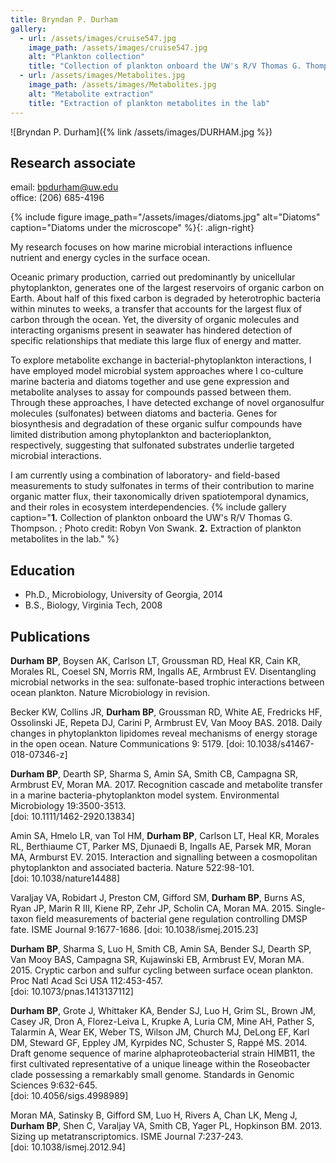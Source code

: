 ```yaml
---
title: Bryndan P. Durham
gallery:
  - url: /assets/images/cruise547.jpg
    image_path: /assets/images/cruise547.jpg
    alt: "Plankton collection"
    title: "Collection of plankton onboard the UW's R/V Thomas G. Thompson"
  - url: /assets/images/Metabolites.jpg
    image_path: /assets/images/Metabolites.jpg
    alt: "Metabolite extraction"
    title: "Extraction of plankton metabolites in the lab"
---
```

![Bryndan P. Durham]({% link /assets/images/DURHAM.jpg %})

## Research associate
email: bpdurham@uw.edu  
office: (206) 685-4196  


{% include figure image_path="/assets/images/diatoms.jpg" alt="Diatoms" caption="Diatoms under the microscope" %}{: .align-right}

My research focuses on how marine microbial interactions influence nutrient and energy cycles in the surface ocean.

Oceanic primary production, carried out predominantly by unicellular phytoplankton, generates one of the largest reservoirs of organic carbon on Earth. About half of this fixed carbon is degraded by heterotrophic bacteria within minutes to weeks, a transfer that accounts for the largest flux of carbon through the ocean. Yet, the diversity of organic molecules and interacting organisms present in seawater has hindered detection of specific relationships that mediate this large flux of energy and matter. 

To explore metabolite exchange in bacterial-phytoplankton interactions, I have employed model microbial system approaches where I co-culture marine bacteria and diatoms together and use gene expression and metabolite analyses to assay for compounds passed between them. Through these approaches, I have detected exchange of novel organosulfur molecules (sulfonates) between diatoms and bacteria. Genes for biosynthesis and degradation of these organic sulfur compounds have limited distribution among phytoplankton and bacterioplankton, respectively, suggesting that sulfonated substrates underlie targeted microbial interactions.

I am currently using a combination of laboratory- and field-based measurements to study sulfonates in terms of their contribution to marine organic matter flux, their taxonomically driven spatiotemporal dynamics, and their roles in ecosystem interdependencies.
{% include gallery caption="**1.** Collection of plankton onboard the UW's R/V Thomas G. Thompson. ; Photo credit: Robyn Von Swank. **2.** Extraction of plankton metabolites in the lab." %}

## Education
* Ph.D., Microbiology, University of Georgia, 2014
* B.S., Biology, Virginia Tech, 2008

## Publications

**Durham BP**, Boysen AK, Carlson LT, Groussman RD, Heal KR, Cain KR, Morales RL, Coesel SN, Morris RM, Ingalls AE, Armbrust EV. Disentangling microbial networks in the sea: sulfonate-based trophic interactions between ocean plankton. Nature Microbiology in revision.

Becker KW, Collins JR, **Durham BP**, Groussman RD, White AE, Fredricks HF, Ossolinski JE, Repeta DJ, Carini P, Armbrust EV, Van Mooy BAS. 2018. Daily changes in phytoplankton lipidomes reveal mechanisms of energy storage in the open ocean. Nature Communications 9: 5179.
[doi: 10.1038/s41467-018-07346-z]

**Durham BP**, Dearth SP, Sharma S, Amin SA, Smith CB, Campagna SR, Armbrust EV, Moran MA. 2017. Recognition cascade and metabolite transfer in a marine bacteria-phytoplankton model system. Environmental Microbiology 19:3500-3513.  
[doi: 10.1111/1462-2920.13834]

Amin SA, Hmelo LR, van Tol HM, **Durham BP**, Carlson LT, Heal KR, Morales RL, Berthiaume CT, Parker MS, Djunaedi B, Ingalls AE, Parsek MR, Moran MA, Armburst EV. 2015. Interaction and signalling between a cosmopolitan phytoplankton and associated bacteria. Nature 522:98-101.  
[doi: 10.1038/nature14488]

Varaljay VA, Robidart J, Preston CM, Gifford SM, **Durham BP**, Burns AS, Ryan JP, Marin R III, Kiene RP, Zehr JP, Scholin CA, Moran MA. 2015. Single-taxon field measurements of bacterial gene regulation controlling DMSP fate. ISME Journal 9:1677-1686.
[doi: 10.1038/ismej.2015.23]

**Durham BP**, Sharma S, Luo H, Smith CB, Amin SA, Bender SJ, Dearth SP, Van Mooy BAS, Campagna SR, Kujawinski EB, Armbrust EV, Moran MA. 2015. Cryptic carbon and sulfur cycling between surface ocean plankton. Proc Natl Acad Sci USA 112:453-457.  
[doi: 10.1073/pnas.1413137112]

**Durham BP**, Grote J, Whittaker KA, Bender SJ, Luo H, Grim SL, Brown JM, Casey JR, Dron A, Florez-Leiva L, Krupke A, Luria CM, Mine AH, Pather S, Talarmin A, Wear EK, Weber TS, Wilson JM, Church MJ, DeLong EF, Karl DM, Steward GF, Eppley JM, Kyrpides NC, Schuster S, Rappé MS. 2014. Draft genome sequence of marine alphaproteobacterial strain HIMB11, the first cultivated representative of a unique lineage within the Roseobacter clade possessing a remarkably small genome. Standards in Genomic Sciences 9:632-645.  
[doi: 10.4056/sigs.4998989]

Moran MA, Satinsky B, Gifford SM, Luo H, Rivers A, Chan LK, Meng J, **Durham BP**, Shen C, Varaljay VA, Smith CB, Yager PL, Hopkinson BM. 2013. Sizing up metatranscriptomics. ISME Journal 7:237-243.  
[doi: 10.1038/ismej.2012.94]
